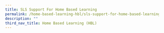```yaml
---
title: SLS Support For Home Based Learning
permalink: /home-based-learning-hbl/sls-support-for-home-based-learning
description: ""
third_nav_title: Home Based Learning (HBL)
---
```

